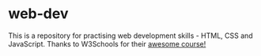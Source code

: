 # web-dev

This is a repository for practising web development skills - HTML, CSS and JavaScript. Thanks to W3Schools for their 
<a href="https://www.w3schools.com/html/default.asp">awesome course!</a>